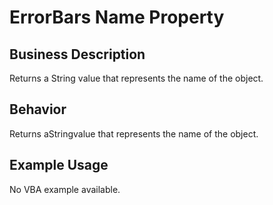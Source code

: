 # ErrorBars Name Property

## Business Description
Returns a String value that represents the name of the object.

## Behavior
Returns  aStringvalue that represents the name of the object.

## Example Usage
No VBA example available.